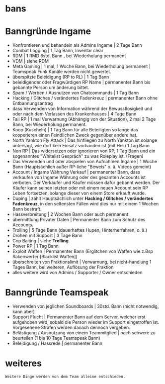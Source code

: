 # bans


# Banngründe Ingame

  - Konfrontieren und behandeln als Admins Ingame | 2 Tage Bann
  - Combat Logging | 1 Tag Bann, Inventar clear
  - RDM | 1 RMD 6std. Bann , bei Wiederholung permanent
  - VDM | siehe RDM
  - Meta Gaming | 1 mal, 1 Woche Bann, bei Wiederholung permanent | Teamspeak Funk Kanäle werden nicht gewertet.
  - überspitzte Beleidigung (RP to RL) | 1 Tag Bann
  - beleidigender oder Fragwürdigen RP Name | permanenter Bann bis gebannte Person um änderung bittet.
  - Spam / Werben / Ausnutzen von Chatcommands | 1 Tag Bann
  - Hacking / Glitches / verändertes Fadenkreuz | permanenter Bann ohne Entbannungsantrag
  - dass Verwenden von Information während der Bewusstlosigkeit und oder nach dem Verlassen des Krankenhauses | 4 Tage Bann
  - Fail RP | 1 mal Verwarnung (Abhängig von der Situation), 2 mal 2 Tage Bann, bei Wiederholung permanent.
  - Koop (Kuscheln) | 1 Tag Bann für alle Beteiligten so lange das kooperieren einen Feindlichen Zweck gegenüber andere hat.
  - North Yankton Fly Attack | Das hinfliegen zu North Yankton ist solange untersagt, wie dort kein Einsatz vorhanden ist (mit Heli) 1 Tag Bann
  - Non RP | Das widersetzen oder ignorieren von RP, 1 Tag Bann und ein sogenanntes "Whitelist Gespräch" zu was Roleplay ist. (Fragen)
  - Das Verwenden und oder abspielen von Aufnahmen Ingame | 1 Woche Bann (Hauptsächlich außer RP-liche "Beweis" o. ä. Videos gemeint)
  - Account / Ingame Währung Verkauf | permanenter Bann, dass verkaufen von Ingame Währung oder des gesamten Accounts ist verboten. Der Verkäufer
    und Käufer müssen dafür gebannt werden. Der Käufer kann seinen letzten oder mit einem neuen Account sein RP Leben fortsetzen, solange dieser von
    einem Store erkauft wurde.
  - Duping | zählt Hauptsächlich unter **Hacking / Glitches / verändertes Fadenkreuz**, in den seltensten Fällen wird dies nur mit einem 1 Wochen Bann bestraft.
  - Hassverbreitung | 2 Wochen Bann oder auch permanent
  - übermittlung Privater Daten | Permanenter Bann zum Schutz des Accounts.
  - Trolling | 5 Tage Bann (dauerhaftes Hupen, Hinterherfahren, o. ä.)
  - Drohen mit Support | 3 Tage Bann
  - Cop Baiting | siehe **Trolling**
  - Power RP | 1 Tag Bann
  - Exploit Waffen | Permanenter Bann (Erglitchen von Waffen wie z.Bsp Rakenwerfer [Blacklist Waffen])
  - überschreiten von Fraktionslimit | Verwarnung, bei nicht-handlung 1 Tages Bann, bei weiteren, Auflösung der Fraktion
  - alles weitere wird von Admins / Supporter / Owner entschieden






# Banngründe Teamspeak

  - Verwenden von jeglichen Soundboards | 30std. Bann (nicht notwendig, kann aber)
  - Support Flucht | Permanenter Bann auf dem Server, welcher erst aufgehoben wird, sobald die Person wieder im Support eingetroffen ist.
    Vorgesehene Strafen werden danach dennoch vergeben.
  - Belästigung / Ausnutzung von einem Teammitglied | nach schwere zu beurteilen (1 bis 10 Tage Teamspeak Bann)
  - Beleidigung / Hassrede | permanenter Bann
  
  
  # weiteres
  
    Weitere Dinge werden von dem Team alleine entschieden.
